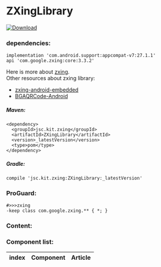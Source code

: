 # ZXingLibrary
[ ![Download](https://api.bintray.com/packages/justinquote/maven/ZXingLibrary/images/download.svg) ](https://bintray.com/justinquote/maven/ZXingLibrary/_latestVersion)

### dependencies:  
```
implementation 'com.android.support:appcompat-v7:27.1.1'
api 'com.google.zxing:core:3.3.2'
```
Here is more about [zxing](https://github.com/zxing/zxing).  
Other resources about zxing library:  
+ [zxing-android-embedded](https://github.com/journeyapps/zxing-android-embedded)
+ [BGAQRCode-Android](https://github.com/bingoogolapple/BGAQRCode-Android)

##### Maven:
```
<dependency>
  <groupId>jsc.kit.zxing</groupId>
  <artifactId>ZXingLibrary</artifactId>
  <version>_latestVersion</version>
  <type>pom</type>
</dependency>
```
##### Gradle:
```
compile 'jsc.kit.zxing:ZXingLibrary:_latestVersion'
```
### ProGuard:
```
#>>>zxing
-keep class com.google.zxing.** { *; }
```
### Content:
### Component list:

| index | Component | Article |
|:---:|:---|:---|
